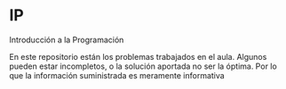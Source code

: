 # IP
Introducción a la Programación

En este repositorio están los problemas trabajados en el aula.
Algunos pueden estar incompletos, o la solución aportada no ser la óptima.
Por lo que la información suministrada es meramente informativa
